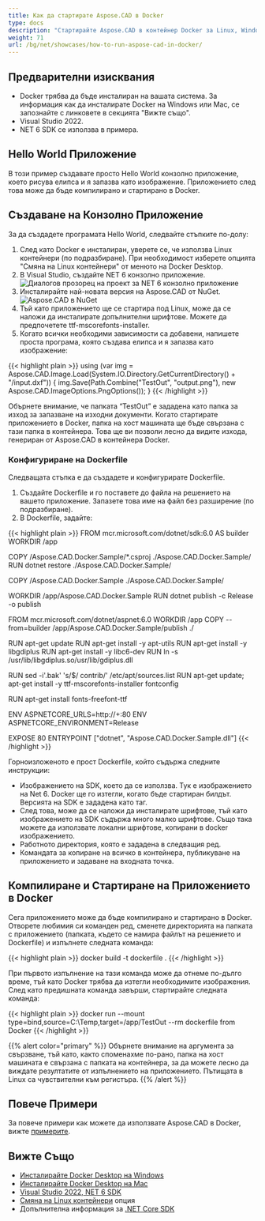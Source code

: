 ```yaml
---
title: Как да стартирате Aspose.CAD в Docker
type: docs
description: "Стартирайте Aspose.CAD в контейнер Docker за Linux, Windows Server и всяка операционна система."
weight: 71
url: /bg/net/showcases/how-to-run-aspose-cad-in-docker/
---
```


## Предварителни изисквания
- Docker трябва да бъде инсталиран на вашата система. За информация как да инсталирате Docker на Windows или Mac, се запознайте с линковете в секцията "Вижте също".
- Visual Studio 2022.
- NET 6 SDK се използва в примера.

## Hello World Приложение

В този пример създавате просто Hello World конзолно приложение, което рисува елипса и я запазва като изображение. Приложението след това може да бъде компилирано и стартирано в Docker.

## Създаване на Конзолно Приложение

За да създадете програмата Hello World, следвайте стъпките по-долу:
1. След като Docker е инсталиран, уверете се, че използва Linux контейнери (по подразбиране). При необходимост изберете опцията "Смяна на Linux контейнери" от менюто на Docker Desktop.
1. В Visual Studio, създайте NET 6 конзолно приложение.<br>
![Диалогов прозорец на проект за NET 6 конзолно приложение](/cad/_assets/showcases/docker/1.png)<br>
1. Инсталирайте най-новата версия на Aspose.CAD от NuGet.<br>
![Aspose.CAD в NuGet](/cad/_assets/showcases/docker/2.png)<br>
1. Тъй като приложението ще се стартира под Linux, може да се наложи да инсталирате допълнителни шрифтове. Можете да предпочетете ttf-mscorefonts-installer.
1. Когато всички необходими зависимости са добавени, напишете проста програма, която създава елипса и я запазва като изображение:<br>

{{< highlight plain >}}
using (var img = Aspose.CAD.Image.Load(System.IO.Directory.GetCurrentDirectory() + "/input.dxf"))
{
	img.Save(Path.Combine("TestOut", "output.png"), new Aspose.CAD.ImageOptions.PngOptions());
}
{{< /highlight >}}

Обърнете внимание, че папката “TestOut” е зададена като папка за изход за запазване на изходни документи. Когато стартирате приложението в Docker, папка на хост машината ще бъде свързана с тази папка в контейнера. Това ще ви позволи лесно да видите изхода, генериран от Aspose.CAD в контейнера Docker.

### Конфигуриране на Dockerfile

Следващата стъпка е да създадете и конфигурирате Dockerfile.

1. Създайте Dockerfile и го поставете до файла на решението на вашето приложение. Запазете това име на файл без разширение (по подразбиране).
1. В Dockerfile, задайте:

{{< highlight plain >}}
FROM mcr.microsoft.com/dotnet/sdk:6.0 AS builder
WORKDIR /app

COPY /Aspose.CAD.Docker.Sample/*.csproj ./Aspose.CAD.Docker.Sample/
RUN dotnet restore ./Aspose.CAD.Docker.Sample/

COPY /Aspose.CAD.Docker.Sample ./Aspose.CAD.Docker.Sample/

WORKDIR /app/Aspose.CAD.Docker.Sample
RUN dotnet publish -c Release -o publish

FROM mcr.microsoft.com/dotnet/aspnet:6.0
WORKDIR /app
COPY --from=builder /app/Aspose.CAD.Docker.Sample/publish ./

RUN apt-get update
RUN apt-get install -y apt-utils
RUN apt-get install -y libgdiplus
RUN apt-get install -y libc6-dev 
RUN ln -s /usr/lib/libgdiplus.so/usr/lib/gdiplus.dll

RUN sed -i'.bak' 's/$/ contrib/' /etc/apt/sources.list
RUN apt-get update; apt-get install -y ttf-mscorefonts-installer fontconfig

RUN apt-get install fonts-freefont-ttf

ENV ASPNETCORE_URLS=http://+:80
ENV ASPNETCORE_ENVIRONMENT=Release

EXPOSE 80
ENTRYPOINT ["dotnet", "Aspose.CAD.Docker.Sample.dll"]
{{< /highlight >}}

Горноизложеното е прост Dockerfile, който съдържа следните инструкции:

- Изображението на SDK, което да се използва. Тук е изображението на Net 6. Docker ще го изтегли, когато бъде стартиран билдът. Версията на SDK е зададена като таг.
- След това, може да се наложи да инсталирате шрифтове, тъй като изображението на SDK съдържа много малко шрифтове. Също така можете да използвате локални шрифтове, копирани в docker изображението.
- Работното директория, която е зададена в следващия ред.
- Командата за копиране на всичко в контейнера, публикуване на приложението и задаване на входната точка.

## Компилиране и Стартиране на Приложението в Docker

Сега приложението може да бъде компилирано и стартирано в Docker. Отворете любимия си команден ред, сменете директорията на папката с приложението (папката, където се намира файлът на решението и Dockerfile) и изпълнете следната команда:

{{< highlight plain >}}
docker build -t dockerfile .
{{< /highlight >}}

При първото изпълнение на тази команда може да отнеме по-дълго време, тъй като Docker трябва да изтегли необходимите изображения. След като предишната команда завърши, стартирайте следната команда:

{{< highlight plain >}}
docker run --mount type=bind,source=C:\Temp,target=/app/TestOut --rm dockerfile from Docker
{{< /highlight >}}

{{% alert color="primary" %}} 
Обърнете внимание на аргумента за свързване, тъй като, както споменахме по-рано, папка на хост машината е свързана с папката на контейнера, за да можете лесно да виждате резултатите от изпълнението на приложението. Пътищата в Linux са чувствителни към регистъра.
{{% /alert %}}

## Повече Примери

За повече примери как можете да използвате Aspose.CAD в Docker, вижте [примерите](https://github.com/aspose-cad/Aspose.CAD-Documentation).

## Вижте Също

- [Инсталирайте Docker Desktop на Windows](https://docs.docker.com/docker-for-windows/install/)
- [Инсталирайте Docker Desktop на Mac](https://docs.docker.com/docker-for-mac/install/)
- [Visual Studio 2022, NET 6 SDK](https://docs.microsoft.com/en-us/dotnet/core/install/windows?tabs=net60#dependencies)
- [Смяна на Linux контейнери](https://docs.docker.com/docker-for-windows/#switch-between-windows-and-linux-containers) опция
- Допълнителна информация за [.NET Core SDK](https://hub.docker.com/_/microsoft-dotnet-sdk)
